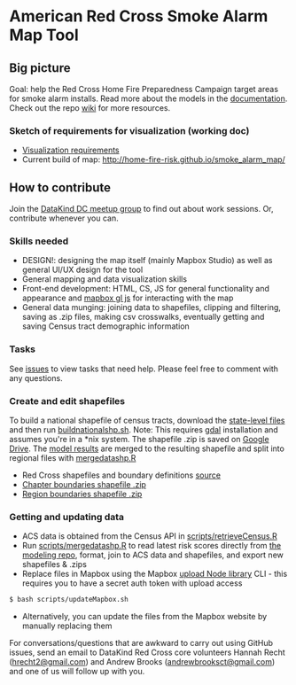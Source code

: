 # American Red Cross Smoke Alarm Map Tool

## Big picture
Goal: help the Red Cross Home Fire Preparedness Campaign target areas for smoke alarm installs. Read more about the models in the [documentation](https://docs.google.com/document/d/1oJN-QwLVqFHOvrRNtW2KEAkNZ-PuFiqTwa8y3iXx1Sg/edit?pref=2&pli=1). Check out the repo [wiki](https://github.com/home-fire-risk/smoke_alarm_map/wiki) for more resources.
### Sketch of requirements for visualization (working doc)
* [Visualization requirements](https://docs.google.com/document/d/1K8WiLrH4ex72GTG7o_q8MVZE2zGCPyv8voxk1IVYZ2U)
* Current build of map: http://home-fire-risk.github.io/smoke_alarm_map/  

## How to contribute
Join the [DataKind DC meetup group](http://www.meetup.com/DataKind-DC/) to find out about work sessions. Or, contribute whenever you can.
### Skills needed
* DESIGN!: designing the map itself (mainly Mapbox Studio) as well as general UI/UX design for the tool
* General mapping and data visualization skills 
* Front-end development: HTML, CS, JS for general functionality and appearance and [mapbox gl js](https://www.mapbox.com/mapbox-gl-js/api/) for interacting with the map
* General data munging: joining data to shapefiles, clipping and filtering, saving as .zip files, making csv crosswalks, eventually getting and saving Census tract demographic information

### Tasks
See [issues](https://github.com/home-fire-risk/smoke_alarm_map/issues) to view tasks that need help. Please feel free to comment with any questions.
 
### Create and edit shapefiles
To build a national shapefile of census tracts, download the [state-level files](ftp://ftp2.census.gov/geo/tiger/TIGER2013/TRACT/) and then run [buildnationalshp.sh](scripts/buildnationalshp.sh). Note: This requires [gdal](http://www.gdal.org/index.html) installation and assumes you're in a *nix system. The shapefile .zip is saved on [Google Drive](https://drive.google.com/folderview?id=0B9WCc5VMDAquajlzSG5QcW5DcDg&usp=drive_web&tid=0Bxt-Sxy6HRaxZzhyeFRkUVRvckE). The [model results](https://github.com/home-fire-risk/smoke_alarm_models/blob/master/aggregate_risk/data/risk_tract.csv) are merged to the resulting shapefile and split into regional files with [mergedatashp.R](scripts/mergedatashp.R)
* Red Cross shapefiles and boundary definitions [source](http://maps.redcross.org/website/Services/ARC_Services.html)
 * [Chapter boundaries shapefile .zip](http://maps.redcross.org/website/Services/Data/RC_All.zip)
 * [Region boundaries shapefile .zip](http://maps.redcross.org/website/Services/Data/RC_All_REG.zip)

### Getting and updating data
* ACS data is obtained from the Census API in [scripts/retrieveCensus.R](scripts/retrieveCensus.R)
* Run [scripts/mergedatashp.R](scripts/mergedatashp.R) to read latest risk scores directly from [the modeling repo](https://raw.githubusercontent.com/home-fire-risk/smoke_alarm_models/master/aggregate_risk/data/risk_tract.csv), format, join to ACS data and shapefiles, and export new shapefiles & .zips
* Replace files in Mapbox using the Mapbox [upload Node library](https://github.com/mapbox/mapbox-upload) CLI - this requires you to have a secret auth token with upload access
```bash
$ bash scripts/updateMapbox.sh
```
* Alternatively, you can update the files from the Mapbox website by manually replacing them


For conversations/questions that are awkward to carry out using GitHub issues, send an email to DataKind Red Cross core volunteers Hannah Recht (hrecht2@gmail.com) and Andrew Brooks (andrewbrooksct@gmail.com) and one of us will follow up with you.
